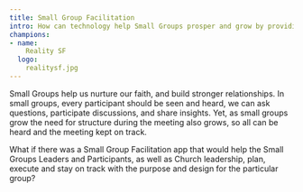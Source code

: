 ```yaml
---
title: Small Group Facilitation 
intro: How can technology help Small Groups prosper and grow by providing facilitation mechanisms?
champions:
- name:
    Reality SF
  logo:
    realitysf.jpg
---
```

Small Groups help us nurture our faith, and build stronger relationships. In small groups, every participant should be seen and heard, we can ask questions, participate discussions, and share insights. Yet, as small groups grow the need for structure during the meeting also grows, so all can be heard and the meeting kept on track.

What if there was a Small Group Facilitation app that would help the Small Groups Leaders and Participants, as well as Church leadership, plan, execute and stay on track with the purpose and design for the particular group?
